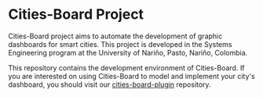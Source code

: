 # Cities-Board Project

Cities-Board project aims to automate the development of graphic dashboards for smart cities. This project is developed in the Systems Engineering program at the University of Nariño, Pasto, Nariño, Colombia. 

This repository contains the development environment of Cities-Board. If you are interested on using Cities-Board to model and implement your city's dashboard, you should visit our [cities-board-plugin](https://github.com/cabrerac/cities-board-plugin) repository.
